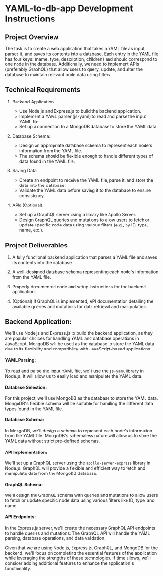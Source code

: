 # YAML-to-db-app Development Instructions

## Project Overview

The task is to create a web application that takes a YAML file as input, parses it, and saves its contents into a database. Each entry in the YAML file has four keys: {name, type, description, children} and should correspond to one node in the database. Additionally, we need to implement APIs (preferably GraphQL) that allow users to query, update, and alter the database to maintain relevant node data using filters.

## Technical Requirements

1. Backend Application:
    - Use Node.js and Express.js to build the backend application.
    - Implement a YAML parser (js-yaml) to read and parse the input YAML file.
    - Set up a connection to a MongoDB database to store the YAML data.

2. Database Schema:
    - Design an appropriate database schema to represent each node's information from the YAML file.
    - The schema should be flexible enough to handle different types of data found in the YAML file.

3. Saving Data:
    - Create an endpoint to receive the YAML file, parse it, and store the data into the database.
    - Validate the YAML data before saving it to the database to ensure consistency.

4. APIs (Optional):
    - Set up a GraphQL server using a library like Apollo Server.
    - Design GraphQL queries and mutations to allow users to fetch or update specific node data using various filters (e.g., by ID, type, name, etc.).

## Project Deliverables

1. A fully functional backend application that parses a YAML file and saves its contents into the database.

2. A well-designed database schema representing each node's information from the YAML file.

3. Properly documented code and setup instructions for the backend application.

4. (Optional) If GraphQL is implemented, API documentation detailing the available queries and mutations for data retrieval and manipulation.


## Backend Application: 
We'll use Node.js and Express.js to build the backend application, as they are popular choices for handling YAML and database operations in JavaScript. MongoDB will be used as the database to store the YAML data due to its flexibility and compatibility with JavaScript-based applications.

#### YAML Parsing: 
To read and parse the input YAML file, we'll use the `js-yaml` library in Node.js. It will allow us to easily load and manipulate the YAML data.

#### Database Selection: 
For this project, we'll use MongoDB as the database to store the YAML data. MongoDB's flexible schema will be suitable for handling the different data types found in the YAML file.

#### Database Schema: 
In MongoDB, we'll design a schema to represent each node's information from the YAML file. MongoDB's schemaless nature will allow us to store the YAML data without strict pre-defined schemas.

#### API Implementation: 
We'll set up a GraphQL server using the `apollo-server-express` library in Node.js. GraphQL will provide a flexible and efficient way to fetch and manipulate data from the MongoDB database.

#### GraphQL Schema: 
We'll design the GraphQL schema with queries and mutations to allow users to fetch or update specific node data using various filters like ID, type, and name.

#### API Endpoints: 
In the Express.js server, we'll create the necessary GraphQL API endpoints to handle queries and mutations. The GraphQL API will handle the YAML parsing, database operations, and data validation.

Given that we are using Node.js, Express.js, GraphQL, and MongoDB for the backend, we'll focus on completing the essential features of the application while leveraging the strengths of these technologies. If time allows, we'll consider adding additional features to enhance the application's functionality.

